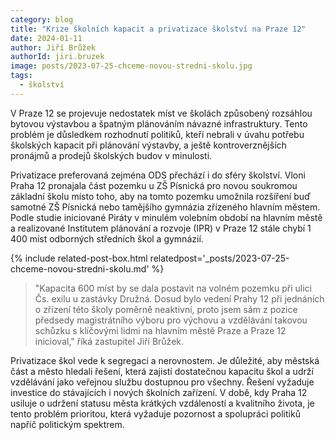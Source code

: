 ```yaml
---
category: blog
title: "Krize školních kapacit a privatizace školství na Praze 12"
date: 2024-01-11
author: Jiří Brůžek
authorId: jiri.bruzek
image: posts/2023-07-25-chceme-novou-stredni-skolu.jpg
tags:
  - školství
---
```


V Praze 12 se projevuje nedostatek míst ve školách způsobený rozsáhlou bytovou výstavbou a špatným plánováním návazné infrastruktury. Tento problém je důsledkem rozhodnutí politiků, kteří nebrali v úvahu potřebu školských kapacit při plánování výstavby, a ještě kontroverznějších pronájmů a prodejů školských budov v minulosti.

Privatizace preferovaná zejména ODS přechází i do sféry školství. Vloni Praha 12 pronajala část pozemku u ZŠ Písnická pro novou soukromou základní školu místo toho, aby na tomto pozemku umožnila rozšíření buď samotné ZŠ Písnická nebo tamějšího gymnázia zřízeného hlavním městem. Podle studie iniciované Piráty v minulém volebním období na hlavním městě a realizované Institutem plánování a rozvoje (IPR) v Praze 12 stále chybí 1 400 míst odborných středních škol a gymnázií. 

{% include related-post-box.html relatedpost='_posts/2023-07-25-chceme-novou-stredni-skolu.md' %}

> "Kapacita 600 míst by se dala postavit na volném pozemku při ulici Čs. exilu u zastávky Družná. Dosud bylo vedení Prahy 12 při jednáních o zřízení této školy poměrně neaktivní, proto jsem sám z pozice předsedy magistrátního výboru pro výchovu a vzdělávání takovou schůzku s klíčovými lidmi na hlavním městě Praze a Praze 12 inicioval," říká zastupitel Jiří Brůžek.

Privatizace škol vede k segregaci a nerovnostem. Je důležité, aby městská část a město hledali řešení, která zajistí dostatečnou kapacitu škol a udrží vzdělávání jako veřejnou službu dostupnou pro všechny. Řešení vyžaduje investice do stávajících i nových školních zařízení. V době, kdy Praha 12 usiluje o udržení statusu města krátkých vzdáleností a kvalitního života, je tento problém prioritou, která vyžaduje pozornost a spolupráci politiků napříč politickým spektrem.
